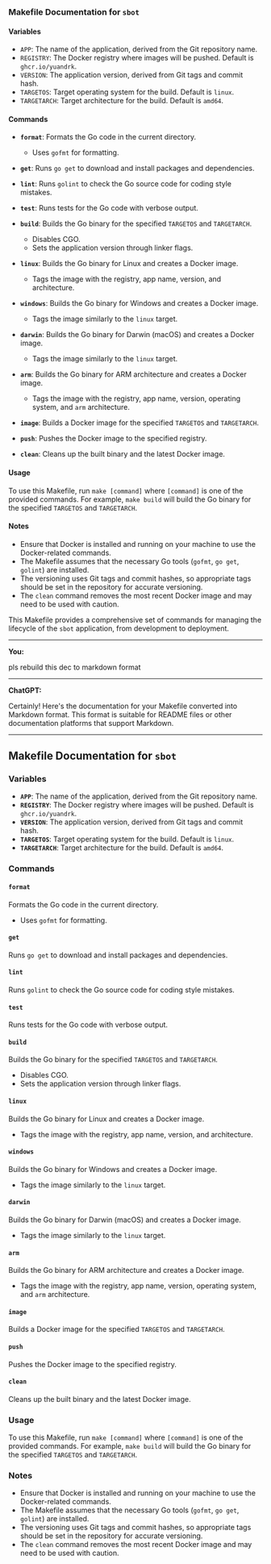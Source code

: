 ### Makefile Documentation for `sbot`

#### Variables

* `APP`: The name of the application, derived from the Git repository name.
* `REGISTRY`: The Docker registry where images will be pushed. Default is `ghcr.io/yuandrk`.
* `VERSION`: The application version, derived from Git tags and commit hash.
* `TARGETOS`: Target operating system for the build. Default is `linux`.
* `TARGETARCH`: Target architecture for the build. Default is `amd64`.

#### Commands

* **`format`**: Formats the Go code in the current directory.
    
    * Uses `gofmt` for formatting.
* **`get`**: Runs `go get` to download and install packages and dependencies.
    
* **`lint`**: Runs `golint` to check the Go source code for coding style mistakes.
    
* **`test`**: Runs tests for the Go code with verbose output.
    
* **`build`**: Builds the Go binary for the specified `TARGETOS` and `TARGETARCH`.
    
    * Disables CGO.
    * Sets the application version through linker flags.
* **`linux`**: Builds the Go binary for Linux and creates a Docker image.
    
    * Tags the image with the registry, app name, version, and architecture.
* **`windows`**: Builds the Go binary for Windows and creates a Docker image.
    
    * Tags the image similarly to the `linux` target.
* **`darwin`**: Builds the Go binary for Darwin (macOS) and creates a Docker image.
    
    * Tags the image similarly to the `linux` target.
* **`arm`**: Builds the Go binary for ARM architecture and creates a Docker image.
    
    * Tags the image with the registry, app name, version, operating system, and `arm` architecture.
* **`image`**: Builds a Docker image for the specified `TARGETOS` and `TARGETARCH`.
    
* **`push`**: Pushes the Docker image to the specified registry.
    
* **`clean`**: Cleans up the built binary and the latest Docker image.
    

#### Usage

To use this Makefile, run `make [command]` where `[command]` is one of the provided commands. For example, `make build` will build the Go binary for the specified `TARGETOS` and `TARGETARCH`.

#### Notes

* Ensure that Docker is installed and running on your machine to use the Docker-related commands.
* The Makefile assumes that the necessary Go tools (`gofmt`, `go get`, `golint`) are installed.
* The versioning uses Git tags and commit hashes, so appropriate tags should be set in the repository for accurate versioning.
* The `clean` command removes the most recent Docker image and may need to be used with caution.

This Makefile provides a comprehensive set of commands for managing the lifecycle of the `sbot` application, from development to deployment.

* * *

**You:**

pls rebuild this dec to markdown format 

* * *

**ChatGPT:**

Certainly! Here's the documentation for your Makefile converted into Markdown format. This format is suitable for README files or other documentation platforms that support Markdown.

* * *

## Makefile Documentation for `sbot`

### Variables

* **`APP`**: The name of the application, derived from the Git repository name.
* **`REGISTRY`**: The Docker registry where images will be pushed. Default is `ghcr.io/yuandrk`.
* **`VERSION`**: The application version, derived from Git tags and commit hash.
* **`TARGETOS`**: Target operating system for the build. Default is `linux`.
* **`TARGETARCH`**: Target architecture for the build. Default is `amd64`.

### Commands

#### `format`

Formats the Go code in the current directory.

* Uses `gofmt` for formatting.

#### `get`

Runs `go get` to download and install packages and dependencies.

#### `lint`

Runs `golint` to check the Go source code for coding style mistakes.

#### `test`

Runs tests for the Go code with verbose output.

#### `build`

Builds the Go binary for the specified `TARGETOS` and `TARGETARCH`.

* Disables CGO.
* Sets the application version through linker flags.

#### `linux`

Builds the Go binary for Linux and creates a Docker image.

* Tags the image with the registry, app name, version, and architecture.

#### `windows`

Builds the Go binary for Windows and creates a Docker image.

* Tags the image similarly to the `linux` target.

#### `darwin`

Builds the Go binary for Darwin (macOS) and creates a Docker image.

* Tags the image similarly to the `linux` target.

#### `arm`

Builds the Go binary for ARM architecture and creates a Docker image.

* Tags the image with the registry, app name, version, operating system, and `arm` architecture.

#### `image`

Builds a Docker image for the specified `TARGETOS` and `TARGETARCH`.

#### `push`

Pushes the Docker image to the specified registry.

#### `clean`

Cleans up the built binary and the latest Docker image.

### Usage

To use this Makefile, run `make [command]` where `[command]` is one of the provided commands. For example, `make build` will build the Go binary for the specified `TARGETOS` and `TARGETARCH`.

### Notes

* Ensure that Docker is installed and running on your machine to use the Docker-related commands.
* The Makefile assumes that the necessary Go tools (`gofmt`, `go get`, `golint`) are installed.
* The versioning uses Git tags and commit hashes, so appropriate tags should be set in the repository for accurate versioning.
* The `clean` command removes the most recent Docker image and may need to be used with caution.
